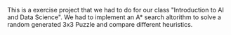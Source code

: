 This is a exercise project that we had to do for our class "Introduction to AI and Data Science". We had to implement an A* search altorithm to solve a random generated 3x3 Puzzle and compare different heuristics.
